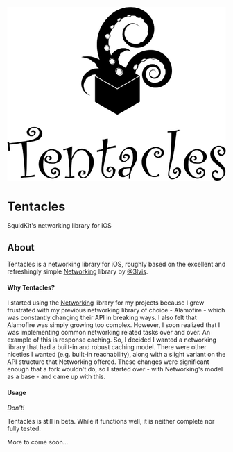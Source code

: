 ![Tentacles: Networking stuff](https://github.com/SquidKit/Tentacles/blob/assets/tentacles.png?raw=true)

# Tentacles
SquidKit's networking library for iOS

## About

Tentacles is a networking library for iOS, roughly based on the excellent and refreshingly simple [Networking](https://github.com/3lvis/Networking) library by [@3lvis](https://twitter.com/3lvis).

#### Why Tentacles?

I started using the [Networking](https://github.com/3lvis/Networking) library for my projects because I grew frustrated with my previous networking library of choice - Alamofire - which was constantly changing their API in breaking ways. I also felt that Alamofire was simply growing too complex. However, I soon realized that I was implementing common networking related tasks over and over. An example of this is response caching. So, I decided I wanted a networking library that had a built-in and robust caching model. There were other niceties I wanted (e.g. built-in reachability), along with a slight variant on the API structure that Networking offered. These changes were significant enough that a fork wouldn't do, so I started over - with Networking's model as a base - and came up with this.

#### Usage
*Don't!*

Tentacles is still in beta. While it functions well, it is neither complete nor fully tested.

More to come soon...